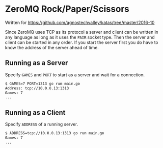 # ZeroMQ Rock/Paper/Scissors

Written for https://github.com/agnostechvalley/katas/tree/master/2016-10

Since ZeroMQ uses TCP as its protocol a server and client can be written in any language as long as it uses the `PAIR` socket type. Then the server and client can be started in any order. If you start the server first you do have to know the address of the server ahead of time.

## Running as a Server

Specify `GAMES` and `PORT` to start as a server and wait for a connection.

```bash
$ GAMES=7 PORT=1313 go run main.go
Address: tcp://10.0.0.13:1313
Games: 7
...
```

## Running as a Client

Specify `ADDRESS` of a running server.

```bash
$ ADDRESS=tcp://10.0.0.13:1313 go run main.go
Games: 7
...
```
